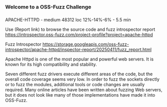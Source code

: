 ###
### Welcome to a OSS-Fuzz Challenge
###

APACHE-HTTPD - medium 48312 loc 12%-14%-6% - 5.5 min

Use (Report link) to browse the source code and fuzz introspector report https://introspector.oss-fuzz.com/project-profile?project=apache-httpd

Fuzz Introspector
https://storage.googleapis.com/oss-fuzz-introspector/apache-httpd/inspector-report/20250411/fuzz_report.html

Apache Httpd is one of the most popular and powerful web servers.  It is known for its high compatibility and stability.

Seven different fuzz drivers execute different areas of the code, but the overall code coverage seems very low.  In order to fuzz the sockets directly or to fuzz the modules, additional tools or code changes are usually required. Many online articles have been written about fuzzing Web servers, but it does not look like many of those implementations have made it into OSS-Fuzz.
